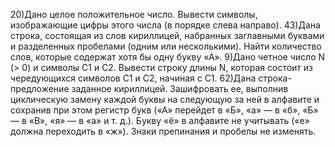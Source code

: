 20)Дано целое положительное число. Вывести символы, изображающие цифры этого числа (в порядке слева направо).
43)Дана строка, состоящая из слов кириллицей, набранных заглавными буквами и разделенных пробелами (одним или несколькими). Найти количество слов, которые содержат хотя бы одну букву «А».
9)Дано четное число N (> 0) и символы C1 и C2. Вывести строку длины N, которая состоит из чередующихся символов C1 и C2, начиная с C1.
62)Дана строка-предложение заданное кириллицей. Зашифровать ее, выполнив циклическую замену каждой буквы на следующую за ней в алфавите и сохранив при этом регистр букв («А» перейдет в «Б», «а» — в «б», «Б» — в «В», «я» — в «а» и т. д.). Букву «ё» в алфавите не учитывать («е» должна переходить в «ж»). Знаки препинания и пробелы не изменять.
